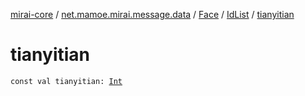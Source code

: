 [mirai-core](../../../index.md) / [net.mamoe.mirai.message.data](../../index.md) / [Face](../index.md) / [IdList](index.md) / [tianyitian](./tianyitian.md)

# tianyitian

`const val tianyitian: `[`Int`](https://kotlinlang.org/api/latest/jvm/stdlib/kotlin/-int/index.html)